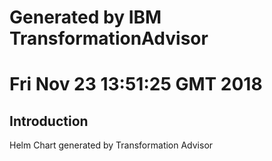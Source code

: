 # Generated by IBM TransformationAdvisor
# Fri Nov 23 13:51:25 GMT 2018
## Introduction

Helm Chart generated by Transformation Advisor
